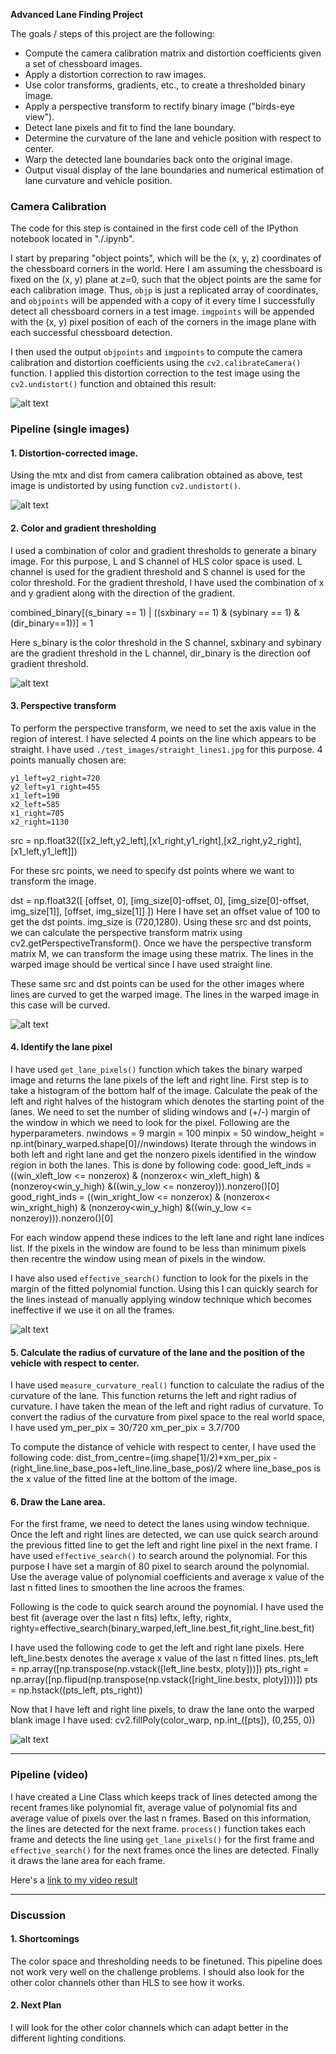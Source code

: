 
**Advanced Lane Finding Project**

The goals / steps of this project are the following:

* Compute the camera calibration matrix and distortion coefficients given a set of chessboard images.
* Apply a distortion correction to raw images.
* Use color transforms, gradients, etc., to create a thresholded binary image.
* Apply a perspective transform to rectify binary image ("birds-eye view").
* Detect lane pixels and fit to find the lane boundary.
* Determine the curvature of the lane and vehicle position with respect to center.
* Warp the detected lane boundaries back onto the original image.
* Output visual display of the lane boundaries and numerical estimation of lane curvature and vehicle position.

[//]: # (Image References)

[image1]: ./output_images/calibration1_output.jpg "Undistorted"
[image2]: ./output_images/test2_undistorted.jpg. "Road Transformed"
[image3]: ./output_images/test2_binary_threshold.jpg "Binary Example"
[image4]: ./output_images/test2_perspectiveTransform.jpg "Warp Example"
[image5]: ./output_images/test2_fitPolynomial.jpg "Fit Visual"
[image6]: ./output_images/test2_lanesDrawn.jpg "Output"
[video1]: ./project_video_output.mp4 "Video"


### Camera Calibration

The code for this step is contained in the first code cell of the IPython notebook located in "./.ipynb".

I start by preparing "object points", which will be the (x, y, z) coordinates of the chessboard corners in the world. Here I am assuming the chessboard is fixed on the (x, y) plane at z=0, such that the object points are the same for each calibration image.  Thus, `objp` is just a replicated array of coordinates, and `objpoints` will be appended with a copy of it every time I successfully detect all chessboard corners in a test image.  `imgpoints` will be appended with the (x, y) pixel position of each of the corners in the image plane with each successful chessboard detection.  

I then used the output `objpoints` and `imgpoints` to compute the camera calibration and distortion coefficients using the `cv2.calibrateCamera()` function.  I applied this distortion correction to the test image using the `cv2.undistort()` function and obtained this result: 

![alt text][image1]

### Pipeline (single images)

#### 1. Distortion-corrected image.

Using the mtx and dist from camera calibration obtained as above, test image is undistorted by using function `cv2.undistort()`.

![alt text][image2]

#### 2. Color and gradient thresholding

I used a combination of color and gradient thresholds to generate a binary image. For this purpose, L and S channel of HLS color space is used. L channel is used for the gradient threshold and S channel is used for the color threshold. For the gradient threshold, I have used the combination of x and y gradient along with the direction of the gradient.

combined_binary[(s_binary == 1) | ((sxbinary == 1) & (sybinary == 1) & (dir_binary==1))] = 1

Here s_binary is the color threshold in the S channel, sxbinary and sybinary are the gradient threshold in the L channel, dir_binary is the direction oof gradient threshold.

![alt text][image3]

#### 3. Perspective transform

To perform the perspective transform, we need to set the axis value in the region of interest. I have selected 4 points on the line which appears to be straight. I have
used `./test_images/straight_lines1.jpg` for this purpose.  4 points manually chosen are:

    y1_left=y2_right=720
    y2_left=y1_right=455
    x1_left=190
    x2_left=585
    x1_right=705
    x2_right=1130
src = np.float32([[x2_left,y2_left],[x1_right,y1_right],[x2_right,y2_right],[x1_left,y1_left]])

For these src points, we need to specify dst points where we want to transform the image.

dst = np.float32([
        [offset, 0],
        [img_size[0]-offset, 0],
        [img_size[0]-offset, img_size[1]], 
        [offset, img_size[1]]
    ])
Here I have set an offset value of 100 to get the dst points. img_size is (720,1280).
Using these src and dst points, we can calculate the perspective transform matrix using cv2.getPerspectiveTransform().
Once we have the perspective transform matrix M, we can transform the image using these matrix. The lines in the warped image should 
be vertical since I have used straight line.

These same src and dst points can be used for the other images where lines are curved to get the warped image. The lines in the 
warped image in this case will be curved.


![alt text][image4]

#### 4. Identify the lane pixel
I have used `get_lane_pixels()` function which takes the binary warped image and returns the lane pixels of the left and right line.
First step is to take a histogram of the bottom half of the image.
Calculate the peak of the left and right halves of the histogram which denotes the starting point of the lanes. We need to set the number of sliding windows and (+/-) margin of the window in which we need to look for the pixel.
Following are the hyperparameters.
    nwindows = 9
    margin = 100
    minpix = 50
    window_height = np.int(binary_warped.shape[0]//nwindows) 
Iterate through the windows in both left and right lane and get the nonzero pixels identified in the window region in both the lanes.
This is done by following code:
good_left_inds = ((win_xleft_low <= nonzerox) & (nonzerox< win_xleft_high) &
        (nonzeroy<win_y_high) &((win_y_low <= nonzeroy))).nonzero()[0]
        good_right_inds = ((win_xright_low <= nonzerox) & (nonzerox< win_xright_high) &
        (nonzeroy<win_y_high) &((win_y_low <= nonzeroy))).nonzero()[0]

For each window append these indices to the left lane and right lane indices list.
If the pixels in the window are found to be less than minimum pixels then recentre the window using mean of pixels in the window.

I have also used `effective_search()` function to look for the pixels in the margin of the fitted polynomial function. Using this I 
can quickly search for the lines instead of manually applying window technique which becomes ineffective if we use it on all the frames.
 
![alt text][image5]

#### 5. Calculate the radius of curvature of the lane and the position of the vehicle with respect to center.

I have used `measure_curvature_real()` function to calculate the radius of the curvature of the lane. This function returns the left
and right radius of curvature. I have taken the mean of the left and right radius of curvature.
To convert the radius of the curvature from pixel space to the real world space, I have used 
ym_per_pix = 30/720 
xm_per_pix = 3.7/700
    
To compute the distance of vehicle with respect to center, I have used the following code:
    dist_from_centre=(img.shape[1]/2)*xm_per_pix - (right_line.line_base_pos+left_line.line_base_pos)/2
  where line_base_pos is the x value of the fitted line at the bottom of the image.


#### 6. Draw the Lane area.

For the first frame, we need to detect the lanes using window technique. Once the left and right lines are detected, we can use
quick search around the previous fitted line to get the left and right line pixel in the next frame. I have used `effective_search()` to search around the polynomial. For this purpose I have set a margin of 80 pixel to search around the polynomial.
Use the average value of polynomial coefficients and average x value of the last n fitted lines to smoothen the line acroos the frames.

Following is the code to quick search around the poynomial. I have used the best fit (average over the last n fits)
    leftx, lefty, rightx, righty=effective_search(binary_warped,left_line.best_fit,right_line.best_fit)

I have used the following code to get the left and right lane pixels. Here left_line.bestx denotes the average x value of the last 
n fitted lines.
    pts_left = np.array([np.transpose(np.vstack([left_line.bestx, ploty]))])
    pts_right = np.array([np.flipud(np.transpose(np.vstack([right_line.bestx, ploty])))])
    pts = np.hstack((pts_left, pts_right))

Now that I have left and right line pixels, to draw the lane onto the warped blank image I have used:
cv2.fillPoly(color_warp, np.int_([pts]), (0,255, 0))

![alt text][image6]

---

### Pipeline (video)

I have created a Line Class which keeps track of lines detected among the recent frames like polynomial fit, average value of polynomial
fits and average value of pixels over the last n frames. Based on this information, the lines are detected for the next frame. 
`process()` function takes each frame and detects the line using `get_lane_pixels()` for the first frame and `effective_search()` for the 
next frames once the lines are detected. Finally it draws the lane area for each frame.

Here's a [link to my video result](./project_video_output.mp4)

---

### Discussion

#### 1. Shortcomings

The color space and thresholding needs to be finetuned. This pipeline does not work very well on the challenge problems.
I should also look for the other color channels other than HLS to see how it works.

#### 2. Next Plan

I will look for the other color channels which can adapt better in the different lighting conditions.

  

